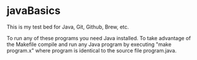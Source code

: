 # javaBasics
This is my test bed for Java, Git, Github, Brew, etc.

To run any of these programs you need Java installed. 
To take advantage of the Makefile compile and run any Java program by executing "make program.x" where program is identical to the source file program.java.
